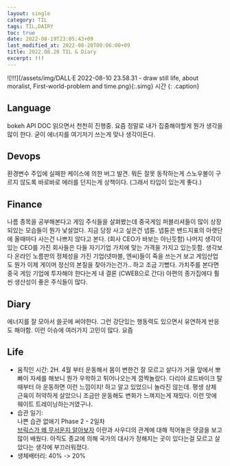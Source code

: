 ```yaml
---
layout: single
category: TIL
tags: TIL,DAIRY
toc: true
date: 2022-08-19T23:05:43+09
last_modified_at: 2022-08-20T00:06:00+09
title: 2022.08.20 TIL & Diary
excerpt: !!!
---
```


![!!!](/assets/img/DALL·E 2022-08-10 23.58.31 - draw still life, about moralist, First-world-problem and time.png){:.simg}
시간
{: .caption}

## Language  
bokeh API DOC 읽으면서 천천히 진행중. 요즘 정말로 내가 집중해야할게 뭔가 생각을 많이 한다. 굳이 에너지를 여기저기 쓰는게 맞나 생각이든다.

## Devops  
환경변수 주입에 실패한 케이스에 의한 버그 발견. 뭐든 잘못 동작하는게 스노우볼이 구르지 않도록 바로바로 에러를 던지는게 상책이다. (그래서 타입이 있는게 좋다.)

## Finance  
나름 종목을 공부해본다고 게임 주식들을 살펴봤는데 중국게임 퍼블리셔들이 많이 상장되있는 모습들이 뭔가 낯설었다. 지금 당장 사고 싶은건 넵튠. 넵튠은 밴드지표의 아랫단에 올때마다 사는건 나쁘지 않다고 본다. (회사 CEO가 바보는 아닌듯함) 나머지 생각이 있는 CEO를 가진 회사들은 다들 자기기업 가치에 맞는 가격을 가지고 있는듯함. 생각보다 온라인 노름판의 정체성을 가진 기업(넷마블, 엔씨)들이 죽을 쓰는거 보고 게임산업도 뭔가 이제 게이머 정신의 본질을 찾아가는건가.. 하고 조금 기뻤다. 가치주를 본다면 중국 게임 기업에 투자해야 한다는게 내 결론 (CWEB으로 간다) 아편의 종가집에다 훨씬 생산성이 좋은 주식들이 많다.  

## Diary  
에너지를 잘 모아서 쓸곳에 써야한다. 그런 강단있는 행동력도 있으면서 유연하게 반응도 해야함. 이런 이슈에 여러가지 고민이 많다. 요즘

## Life  
- 움직인 시간: 2H. 4월 부터 운동해서 몸이 변한건 잘 모르고 살다가 거울 앞에서 뽀빠이 자세를 해보니 뭔가 우왁하고 튀어나오는게 깜짝놀랐다. 다리야 로드바이크 탈때부터 아 운동하면 이런 느낌이지! 하고 알고 있었으니 놀라진 않는데. 평생 상체 근육이 허약하게 살았으니 조금만 운동해도 변화가 느껴지는게 재밌다. 이런 맛에 웨이트 트레이닝하는거였구나.  
- 습관 일기:  
나쁜 습관 없애기 Phase 2 - 2일차  
 [브릭스가 왜 무서운지 알아보자](https://www.youtube.com/watch?v=SugsGSmJnxk) 이란과 사우디의 관계에 대해 적어놓은 댓글을 보고 많이 배웠다. 아직도 종교에 의해 국가의 대사가 정해지는 곳이 있다는걸 모르고 살았다는 생각에 부끄러워졌다.
- 생체배터리: 40% -> 20%  